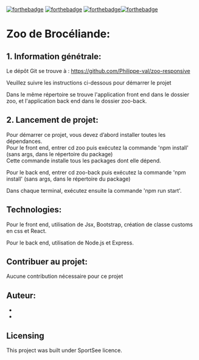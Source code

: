 [![forthebadge](https://forthebadge.com/images/badges/cc-0.svg)](https://forthebadge.com) [![forthebadge](https://forthebadge.com/images/badges/made-with-javascript.svg)](https://forthebadge.com) [![forthebadge](https://forthebadge.com/images/badges/uses-css.svg)](https://forthebadge.com)[![forthebadge](https://forthebadge.com/images/badges/uses-git.svg)](https://forthebadge.com)

# Zoo de Brocéliande: 

## 1. Information génétrale:

Le dépôt Git se trouve à : https://github.com/Philippe-val/zoo-responsive

Veuillez suivre les instructions ci-dessous pour démarrer le projet

Dans le même répertoire se trouve l'application front end dans le dossier zoo, et l'application back end dans le dossier zoo-back.

## 2. Lancement de projet:

Pour démarrer ce projet, vous devez d’abord installer toutes les dépendances.  
Pour le front end,  entrer cd zoo puis exécutez la commande 'npm install' (sans args, dans le répertoire du package)  
Cette commande installe tous les packages dont elle dépend.

Pour le back end,  entrer cd zoo-back puis exécutez la commande 'npm install' (sans args, dans le répertoire du package)

Dans chaque terminal, exécutez ensuite la commande 'npm run start'.



## Technologies:

Pour le front end, utilisation de Jsx, Bootstrap, création de classe customs en css et React.

Pour le back end, utilisation de Node.js et Express.



## Contribuer au projet:

Aucune contribution nécessaire pour ce projet

## Auteur:

- 
- 

## Licensing

This project was built under SportSee licence.
